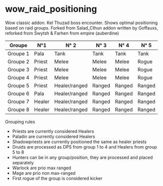 # wow_raid_positioning
Wow classic addon. 
Kel Thuzad boss encounter.
Shows optimal positioning based on raid groups.
Forked from Salad_Cthun addon written by Goffauxs, reforked from Swytsh & Farhen from empire (auberdine)

| Groupe | N°1 | N° 2 | N° 3 | N° 4 | N° 5 |
| --- | --- | --- |--- | --- | --- |
| Groupe 1 | Pala | Tank | Tank  | Tank  | Tank  |
| Groupe 2 | Priest | Melee  | Melee  | Melee | Rogue |
| Groupe 3 | Priest | Melee  | Melee  | Melee | Rogue |
| Groupe 4 | Priest | Melee  | Melee  | Melee  | Rogue |
| Groupe 5 | Priest | Healer/ranged | Ranged | Ranged | Ranged |
| Groupe 6 | Pala | Healer/ranged | Ranged | Ranged | Ranged |
| Groupe 7 | Healer | Healer/ranged | Ranged | Ranged | Ranged |
| Groupe 8 | Healer | Healer/ranged | Ranged | Ranged | Ranged |


Grouping rules
- Priests are currently considered Healers
- Paladin are currently considered Healers 
- Shadowpriests are currently positioned the same as healer priests
- Druids are processed as DPS from group 1 to 4 and Healers from group 5 to 8
- Hunters can be in any group/position, they are processed and placed separately
- Warlock are prio max ranged
- Mage are prio non max-ranged
- First rogue of the group is considered kicker